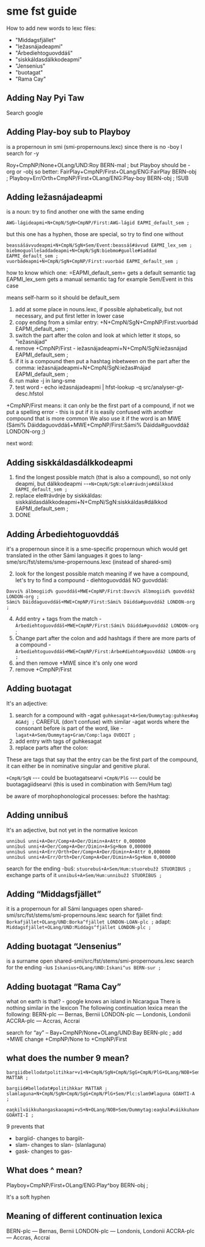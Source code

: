 # sme fst guide
How to add new words to lexc files:
- "Middagsfjället" 
- "Iežasnájadeapmi"
- "Árbediehtoguovddáš"
- "siskkáldasdálkkodeapmi"
- "Jensenius"
- "buotagat"
- "Rama Cay"

## Adding Nay Pyi Taw
Search google


## Adding Play-boy sub to Playboy
is a propernoun in smi (smi-propernouns.lexc)
since there is no -boy I search for -y

Roy+CmpNP/None+OLang/UND:Roy BERN-mal ;
but Playboy should be -org or -obj
so better:
FairPlay+CmpNP/First+OLang/ENG:FairPlay BERN-obj ;
Playboy+Err/Orth+CmpNP/First+OLang/ENG:Play-boy BERN-obj ; !SUB

## Adding Iežasnájadeapmi
  
is a noun:
try to find another one with the same ending


```
AWG-lágideapmi+N+CmpN/SgN+CmpNP/First:AWG-lágid EAPMI_default_sem ;
```



but this one has a hyphen, those are special, so try to find one without

```
beassášávvudeapmi+N+CmpN/SgN+Sem/Event:beassáš#ávvud EAPMI_lex_sem ;
biebmoguollešaddadeapmi+N+CmpN/SgN:biebmo#guolle#šaddad EAPMI_default_sem ;
vuorbádeapmi+N+CmpN/SgN+CmpNP/First:vuorbád EAPMI_default_sem ;
```


how to know which one:
=EAPMI_default_sem= gets a default semantic tag
EAPMI_lex_sem gets a manual semantic tag for example Sem/Event in this case

means self-harm
so it should be default_sem


1. add at some place in nouns.lexc, if possible alphabetically, but not necessary, and put first letter in lower case
2. copy ending from a similar entry: +N+CmpN/SgN+CmpNP/First:vuorbád EAPMI_default_sem ;
3. switch the part after the colon and look at which letter it stops, so "iežasnájad"
4. remove +CmpNP/First - iežasnájadeapmi+N+CmpN/SgN:iežasnájad EAPMI_default_sem ;
5. if it is a compound then put a hashtag inbetween on the part after the comma: iežasnájadeapmi+N+CmpN/SgN:iežas#nájad EAPMI_default_sem ;
6. run make -j in lang-sme
7. test word - echo iežasnájadeapmi | hfst-lookup -q src/analyser-gt-desc.hfstol




+CmpNP/First means: it can only be the first part of a compound, if not we put a spelling error - this is put if it is easily confused with another compound that is more common
We also use it if the word is an MWE (Sámi% Dáiddaguovddáš+MWE+CmpNP/First:Sámi% Dáidda#guovddáž LONDON-org ;)

next word:

## Adding siskkáldasdálkkodeapmi


1. find the longest possible match (that is also a compound), so not only deapmi, but dálkkodeapmi --`+N+CmpN/SgN:ele#rávdnje#dálkkod EAPMI_default_sem ;`
2. replace ele#rávdnje by siskkáldas: siskkáldasdálkkodeapmi+N+CmpN/SgN:siskkáldas#dálkkod EAPMI_default_sem ;
3. DONE


## Adding Árbediehtoguovddáš
it's a propernoun
since it is a sme-specific propernoun which would get translated in the other Sámi languages it goes to lang-sme/src/fst/stems/sme-propernouns.lexc (instead of shared-smi)

2. look for the longest possible match meaning if we have a compound, let's try to find a compound - diehtoguovddáš NO
guovddáš:
```
Davvi% álbmogiid% guovddáš+MWE+CmpNP/First:Davvi% álbmogiid% guovddáž LONDON-org ;
Sámi% Dáiddaguovddáš+MWE+CmpNP/First:Sámi% Dáidda#guovddáž LONDON-org ;
```
4. Add entry + tags from the match - `Árbediehtoguovddáš+MWE+CmpNP/First:Sámi% Dáidda#guovddáž LONDON-org` ;
5. Change part after the colon and add hashtags if there are more parts of a compound - `Árbediehtoguovddáš+MWE+CmpNP/First:Árbe#diehto#guovddáž LONDON-org ;`
6. and then remove +MWE since it's only one word
7. remove +CmpNP/First



## Adding buotagat

It's an adjective:
1. search for a compound with -agat
`guhkesagat+A+Sem/Dummytag:guhkes#ag AGAdj ;`
CAREFUL (don't confuse) with similar -agat words where the consonant before is part of the word, like - `lagat+A+Sem/Dummytag+Gram/Comp:laga OVDDIT ;`
2. add entry with tags of guhkesagat
3. replace parts after the colon:



These are tags that say that the entry can be the first part of the compound, it can either be in nominative singular and genitive plural.

`+CmpN/SgN` --- could be buotagatsearvi
`+CmpN/PlG` --- could be buotagagiidsearvi (this is used in combination with Sem/Hum tag)


be aware of morphophonological processes:
before the hashtag:

## Adding unnibuš
It's an adjective, but not yet in the normative lexicon

```
unnibuš unni+A+Der/Comp+A+Der/Dimin+A+Attr 0,000000
unnibuš unni+A+Der/Comp+A+Der/Dimin+A+Sg+Nom 0,000000
unnibuš unni+A+Err/Orth+Der/Comp+A+Der/Dimin+A+Attr 0,000000
unnibuš unni+A+Err/Orth+Der/Comp+A+Der/Dimin+A+Sg+Nom 0,000000
```


search for the ending -buš:
`stuorebuš+A+Sem/Hum:stuorebužž STUORIBUS ;`
exchange parts of it
`unnibuš+A+Sem/Hum:unnibužž STUORIBUS ;`

## Adding “Middagsfjället”

it is a propernoun for all Sámi languages
open shared-smi/src/fst/stems/smi-propernouns.lexc
search for fjället
find:
`Borkafjället+OLang/UND:Borka^fjället LONDON-LOAN-plc ;`
adapt:
`Middagsfjället+OLang/UND:Middags^fjället LONDON-plc ;`

## Adding buotagat “Jensenius”
is a surname
open shared-smi/src/fst/stems/smi-propernouns.lexc
search for the ending -ius
`Iskanius+OLang/UND:Iskani^us BERN-sur ;`

## Adding buotagat “Rama Cay”
what on earth is that? - google knows
an island in Nicaragua
There is nothing similar in the lexicon
The following continuation lexica mean the following:
BERN-plc — Bernas, Bernii
LONDON-plc — Londonis, Londonii
ACCRA-plc — Accras, Accrai

search for “ay” – Bay+CmpNP/None+OLang/UND:Bay BERN-plc ;
add +MWE
change +CmpNP/None to +CmpNP/First


## what does the number 9 mean?

```
bargiidbellodatpolitihkar+v1+N+CmpN/SgN+CmpN/SgG+CmpN/PlG+OLang/NOB+Sem/Hum:bargiid9#bellodat#politihkkar MATTAR ;

bargiid#bellodat#politihkkar MATTAR ;
slamlaguna+N+CmpN/SgN+CmpN/SgG+CmpN/PlG+Sem/Plc:slam9#laguna GOAHTI-A ;

eaŋkilváikkuhangaskaoapmi+v5+N+OLang/NOB+Sem/Dummytag:eaŋkal#váikkuhan#gask9#oapmi GOAHTI-I ;
```

9 prevents that 
- bargiid- changes to bargiit-
- slam- changes to slan- (slanlaguna)
- gask- changes to gas-

## What does ^ mean?
Playboy+CmpNP/First+OLang/ENG:Play^boy BERN-obj ;

It's a soft hyphen

## Meaning of different continuation lexica
BERN-plc — Bernas, Bernii
LONDON-plc — Londonis, Londonii
ACCRA-plc — Accras, Accrai

